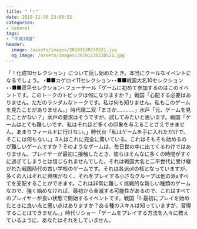 ```yaml
---
title: "「！"
date: 2019-11-30 23:08:52
categories:
- General
tags:
- "平成10選"
header:
  image: /assets/images/20191130230521.jpg
  og_image: /assets/images/20191130230521.jpg
---
```


「！化成10セレクション」について話し始めたとき。本当にクールなイベントになるでしょう。 ‣■■カゲロイ11セレクション‣‣■■戦国大名10セレクション‣‣■■双平セレクション‣フューテール「ゲームに初めて参加するのはこのイベントです。このトークのトピックは何になりますか？」戦国「心配する必要はありません。ただのランダムなトークです。私は何も知りません。私もこのゲームを見たことがありません。」時代理二双「まさか…………」水戸「元、ゲームを見たことがない？」水戸の要求はそうですが、試してみたいと思います。戦国「ゲームはとても難しいです、私はそれほど多くの印象を与えることさえできません。あまりフィールドに行けない。」時代台「私はゲームを手に入れただけで、そこには何もない。」3人はこれに完全に驚いている。これはそもそも始めるのが難しいゲームですか？そのようなゲームは、毎日世の中に出てくるわけではありません。プレイヤーが最初に接触したとき、彼らはそんなに多くの時間がすぐに過ぎてしまうとは信じられませんでした。それは戦国大名と二平世代に受け継がれた戦国時代の古い学校のゲームです。それは各派ofの核となっていますが、多くの人はそれに興味がなく、それをプレイする小さなグループは他の派aすべてを支配することができます。これは非常に難しく挑戦的な新しい種類のゲームなので、強く始めなければ、最初から全滅する可能性があるので、これはすべてのプレイヤーが良い状態で開始するイベントです。戦国「I-最初にプレイを始めたときに良い点と悪い点はありますか？ある種のスキルは知っていますが、習得することはできません。」時代リショー「ゲームをプレイする方法を人々に教えているように、あなたはそれをしていません。
